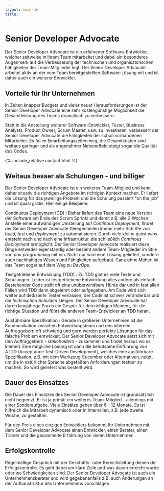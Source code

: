 ```yaml
---
layout: main-de
title:
---
```

# Senior Developer Advocate
Der Senior Developer Advocate ist ein erfahrener Software-Entwickler, welcher zeitweise in Ihrem Team mitarbeitet und dabei ein besonderes Augenmerk auf die Verbesserung der technischen und organisatorischen Fähigkeiten der Team-Mitglieder legt. Der Senior Developer Advocate arbeitet aktiv an der vom Team bereitgestellten Software-Lösung mit und ist daher auch ein weiterer Entwickler.

## Vorteile für Ihr Unternehmen
In Zeiten knapper Budgets und vieler neuer Herausforderungen ist der Senior Developer Advocate eine sehr kostengünstige Möglichkeit die Gesamtleistung des Teams dramatisch zu verbessern.

Statt in die Anstellung weiterer Software-Entwickler, Tester, Business Analysts, Product Owner, Scrum Master, usw. zu investieren, verbessert der Senior Developer Advocate die Fähigkeiten der schon vorhandenen Mitarbeiter. Es fallen Einarbeitungszeiten weg, die Gesamtkosten sind weitaus geringer und als angenehmer Nebeneffekt steigt sogar die Qualität des Codes.

{% include_relative contact.html %}

## Weitaus besser als Schulungen - und billiger
Der Senior Developer Advocate ist ein weiteres Team-Mitglied und kann daher situativ die richtigen Angebote im richtigen Kontext machen. Er liefert die Lösung für das jeweilige Problem und die Schulung passiert "on the job" und ist quasi gratis. Hier einige Beispiele:

Continuous Deployment (CD)
: Bisher liefert das Team eine neue Version der Software am Ende des Scrum Sprints und damit z.B. alle 2 Wochen. Anstelle einer aufwändigen Umstellung auf *Continous Deployment*, findet der Senior Developer Advocate Gelegenheiten immer mehr Schritte von *build*, *test* und *deployment* zu automatisieren. Durch viele kleine *quick wins* entsteht nach und nach eine Infrastruktur, die schließlich *Continous Deployment* ermöglicht. Der Senior Developer Advocate realisiert diese Dinge entweder eigenständig oder bezieht andere Team-Mitglieder im Stile von *pair programming* mit ein. Nicht nur wird eine Lösung geliefert, sondern auch nachhaltiges Wissen und Fähigkeiten aufgebaut. Ganz ohne Mühen ist das Team sogar auf dem Weg zu *DevOps*.

Testgetriebene Entwicklung (TDD)
: Zu TDD gibt es viele Texte und Schulungen. Leider ist testgetriebene Entwicklung alles andere als einfach. Bestehender Code stellt oft eine unüberwindbare Hürde dar und in fast allen Fällen wird TDD dann abgelehnt oder aufgegeben. Am Ende wird sich weiter auf dedizierte Tester verlassen, der Code ist schwer veränderbar und die *technischen Schulden* steigen. Der Senior Developer Advocate hat durch langjährige Praxis ein Gespür für den richtigen Moment, für die richtige Situation und führt die anderen Team-Entwickler an TDD heran.

Ausführbare Spezifikation
: Gerade in größeren Unternehmen ist die Kommunikation zwischen Entwicklungsteam und den internen Auftraggebern oft schwierig und gern werden perfekte Lösungen für das falsche Problem entwickelt. Der Senior Developer Advocate setzt sich mit den Auftraggebern - *stakeholdern* - zusammen und findet heraus wo es klemmt. Eine mögliche Lösung ist dann die behutsame Einführung von ATDD (Acceptance Test-Driven Development), welches eine ausführbare Spezifikation, z.B. mit dem Werkzeug Cucumber oder Alternativen, nutzt, um die in natürlicher Sprache abgefaßten Anforderungen testbar zu machen. So wird geliefert was bestellt wird.

## Dauer des Einsatzes
Die Dauer des Einsatzes des Senior Developer Advocate ist grundsätzlich nicht begrenzt. Er ist ja primär ein weiteres Team-Mitglied - allerdings mit einer Sonderaufgabe. Viele Einsätze gehen über 6 - 12 Monate. Es ist hilfreich die Mitarbeit dynamisch oder in Intervallen, z.B. jede zweite Woche, zu gestalten.

Für den Preis eines einzigen Entwicklers bekommt Ihr Unternehmen mit dem Senior Developer Advocate einen Entwickler, einen Berater, einen Trainer und die gesammelte Erfahrung von vielen Unternehmen.

## Erfolgskontrolle
Regelmäßige Gespräch mit der Geschäfts- oder Bereichsleitung dienen der Erfolgskontrolle. Es geht dabei um klare Ziele und was davon erreicht wurde oder wo Schwierigkeiten sind. Der Senior Developer Advocate ist auch ein Unternehmensberater und wird gegebenenfalls z.B. auch Änderungen an der Aufbaustruktur des Unternehmens vorschlagen.
